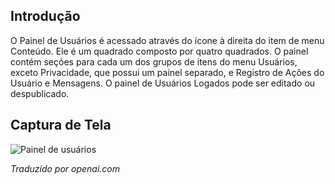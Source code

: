 <!-- Filename: J4.x:Users_Dashboard / Display title: Painel de Usuários   -->

## Introdução

O Painel de Usuários é acessado através do ícone à direita do item de menu Conteúdo. Ele é um quadrado composto por quatro quadrados. O painel contém seções para cada um dos grupos de itens do menu Usuários, exceto Privacidade, que possui um painel separado, e Registro de Ações do Usuário e Mensagens. O painel de Usuários Logados pode ser editado ou despublicado.

## Captura de Tela

![Painel de usuários](../../../en/images/dashboards/users-dashboard.png)

*Traduzido por openai.com*

